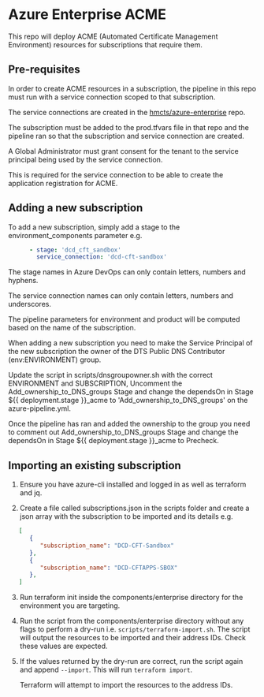 # Azure Enterprise ACME

This repo will deploy ACME (Automated Certificate Management Environment) resources for subscriptions that require them.

## Pre-requisites

In order to create ACME resources in a subscription, the pipeline in this repo must run with a service connection scoped to that subscription. 

The service connections are created in the [hmcts/azure-enterprise](https://github.com/hmcts/azure-enterprise) repo.

The subscription must be added to the prod.tfvars file in that repo and the pipeline ran so that the subscription and service connection are created.

A Global Administrator must grant consent for the tenant to the service principal being used by the service connection.

This is required for the service connection to be able to create the application registration for ACME.

## Adding a new subscription

To add a new subscription, simply add a stage to the environment_components parameter e.g.

```yaml
      - stage: 'dcd_cft_sandbox'
        service_connection: 'dcd-cft-sandbox'
```

The stage names in Azure DevOps can only contain letters, numbers and hyphens. 

The service connection names can only contain letters, numbers and underscores.

The pipeline parameters for environment and product will be computed based on the name of the subscription.

When adding a new subscription you need to make the Service Principal of the new subscription the owner of the DTS Public DNS Contributor (env:ENVIRONMENT) group.

Update the script in scripts/dnsgroupowner.sh with the correct ENVIRONMENT and SUBSCRIPTION,  Uncomment the Add_ownership_to_DNS_groups Stage and change the dependsOn in Stage ${{ deployment.stage }}_acme to 'Add_ownership_to_DNS_groups' on the azure-pipeline.yml.

Once the pipeline has ran and added the ownership to the group you need to comment out Add_ownership_to_DNS_groups Stage and change the dependsOn in Stage ${{ deployment.stage }}_acme to Precheck.

## Importing an existing subscription

1. Ensure you have azure-cli installed and logged in as well as terraform and jq.

2. Create a file called subscriptions.json in the scripts folder and create a json array with the subscription to be imported and its details e.g.

```json
   [
      {
         "subscription_name": "DCD-CFT-Sandbox"
      },
      {
         "subscription_name": "DCD-CFTAPPS-SBOX"
      },
   ]
```

3. Run terraform init inside the components/enterprise directory for the environment you are targeting.

4. Run the script from the components/enterprise directory without any flags to perform a dry-run i.e. `scripts/terraform-import.sh`. The script will output the resources to be imported and their address IDs. Check these values are expected.

5. If the values returned by the dry-run are correct, run the script again and append `--import`. This will run `terraform import`.

   Terraform will attempt to import the resources to the address IDs.
